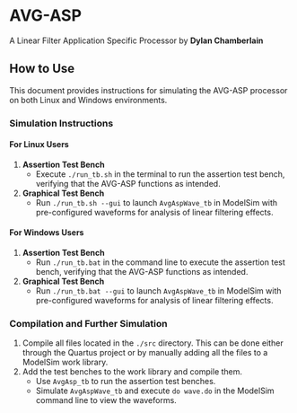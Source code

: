 # AVG-ASP
A Linear Filter Application Specific Processor by **Dylan Chamberlain**

## How to Use

This document provides instructions for simulating the AVG-ASP processor on both Linux and Windows environments.

### Simulation Instructions

#### For Linux Users
1. **Assertion Test Bench**
   - Execute `./run_tb.sh` in the terminal to run the assertion test bench, verifying that the AVG-ASP functions as intended.
2. **Graphical Test Bench**
   - Run `./run_tb.sh --gui` to launch `AvgAspWave_tb` in ModelSim with pre-configured waveforms for analysis of linear filtering effects.

#### For Windows Users
1. **Assertion Test Bench**
   - Run `./run_tb.bat` in the command line to execute the assertion test bench, verifying that the AVG-ASP functions as intended.
2. **Graphical Test Bench**
   - Run `./run_tb.bat --gui` to launch `AvgAspWave_tb` in ModelSim with pre-configured waveforms for analysis of linear filtering effects.

### Compilation and Further Simulation

1. Compile all files located in the `./src` directory. This can be done either through the Quartus project or by manually adding all the files to a ModelSim work library.
2. Add the test benches to the work library and compile them.
   - Use `AvgAsp_tb` to run the assertion test benches.
   - Simulate `AvgAspWave_tb` and execute `do wave.do` in the ModelSim command line to view the waveforms.
